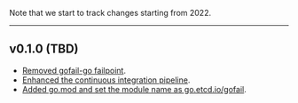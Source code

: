 Note that we start to track changes starting from 2022.

<hr>

## v0.1.0 (TBD)

- [Removed gofail-go failpoint](https://github.com/etcd-io/gofail/pull/30).
- [Enhanced the continuous integration pipeline](https://github.com/etcd-io/gofail/pull/24).
- [Added go.mod and set the module name as go.etcd.io/gofail](https://github.com/etcd-io/gofail/pull/21).

